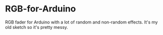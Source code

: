 # RGB-for-Arduino
RGB fader for Arduino with a lot of random and non-random effects. It's my old sketch so it's pretty messy.
